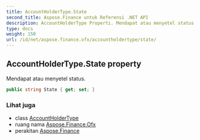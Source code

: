 ```yaml
---
title: AccountHolderType.State
second_title: Aspose.Finance untuk Referensi .NET API
description: AccountHolderType Properti. Mendapat atau menyetel status.
type: docs
weight: 150
url: /id/net/aspose.finance.ofx/accountholdertype/state/
---
```

## AccountHolderType.State property

Mendapat atau menyetel status.

```csharp
public string State { get; set; }
```

### Lihat juga

* class [AccountHolderType](../)
* ruang nama [Aspose.Finance.Ofx](../../accountholdertype/)
* perakitan [Aspose.Finance](../../../)


